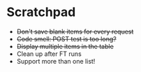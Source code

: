 # Scratchpad

- ~~Don't save blank items for every request~~
- ~~Code smell: POST test is too long?~~
- ~~Display multiple items in the table~~
- Clean up after FT runs
- Support more than one list!
